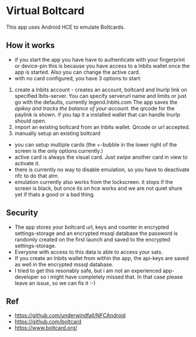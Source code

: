 # Virtual Boltcard
This app uses Android HCE to emulate Boltcards.   

## How it works
- if you start the app you have have to authenticate with your fingerprint or device-pin
this is because you have access to a lnbits wallet once the app is started. Also you can change the active card.
- with no card configured, you have 3 options to start:
1. create a lnbits account - creates an account, boltcard and lnurlp link on specified lbits-server.
    You can specify serverurl name and limits or just go with the defaults, currently legend.lnbits.com
    The app saves the *apikey and tracks the balance of your account*. the qrcode for the paylink is shown. 
    if you tap it a installed wallet that can handle lnurlp should open.    
2. import an existing boltcard from an lnbits wallet. Qrcode or url accepted.
3. manually setup an existing boltcard
- you can setup multiple cards (the +-bubble in the lower right of the screen is the only options currently.)
- active card is always the visual card. Just swipe another card in view to activate it. 
- there is currently no way to disable emulation, so you have to deactivate nfc to do that atm.
- emulation currently also works from the lockscreen. it stops if the screen is black, 
but once its on hce works and we are not quiet shure yet if thats a good or a bad thing.

## Security
- The app stores your boltcard url, keys and counter in encrypted settings-storage and an encrypted mssql database the password is randomly created on the first launch and saved to the encrypted settings-storage.
- Everyone with access to this data is able to access your sats.
- If you create an lnbits wallet from within the app, the api-keys are saved as well in the encrypted mssql database.
- I tried to get this resonably safe, but i am not an experienced app-developer so i might have completely missed that. In that case please leave an issue, so we can fix it :-)   

## Ref
- https://github.com/underwindfall/NFCAndroid
- https://github.com/boltcard
- https://www.boltcard.org/
